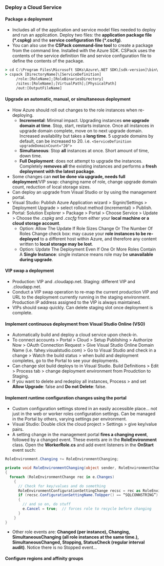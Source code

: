 ### Deploy a Cloud Service

#### Package a deployment
  * Includes all of the application and service model files needed to deploy and run an application. Deploy two files: the __application package file (\*.cspkg)__ and the __service configuration file (*.cscfg)__.
  * You can also use the __CSPack command-line tool__ to create a package from the command line. Installed with the Azure SDK. CSPack uses the contents of the service definition file and service configuration file to define the contents of the package.

  ```cmd
  > cd C:\Program Files\Microsoft SDKs\Azure\.NET SDK\[sdk-version]\bin\
  > cspack [DirectoryName]\[ServiceDefinition]
       /role:[RoleName];[RoleBinariesDirectory]
       /sites:[RoleName];[VirtualPath];[PhysicalPath]
       /out:[OutputFileName]
  ```

#### Upgrade an automatic, manual, or simultaneous deployment
  * How Azure should roll out changes to the role instances when re-deploying. 
      - __Incremental__: Minimal impact. Upgrading instances __one upgrade domain at time__. Stop, start, restarts instance. Once all instances in upgrade domain complete, move on to next upgrade domain. Increased availability but takes a __long time__. 5 upgrade domains by default, can be increased to 20. i.e. `<ServiceDefinition upgradeDomainCount="20">`
      - __Simultaneous__: Stop __all__ instances at once. Short amount of time, down time.
      - __Full Deployment__: does not attempt to upgrade the instances. Completely __removes all__ the existing instances and performs a __fresh deployment with the latest package__.
  * Some changes can __not be done via upgrade, needs full deployment__/VIP swap: changing name of role, change upgrade domain count, reduction of local storage sizes.
  * Can deploy an upgrade from Visual Studio or by using the management portal.
  * Visual Studio: Publish Azure Application wizard > Signin/Settings > Deployment Upgrade > select rollout method (incremental) > Publish.
  * Portal: Solution Explorer > Package > Portal > Choose Service > Update > Choose the _.cspkg_ and _.cscfg_ from either your __local machine or a cloud storage account__. 
      - Option: Allow The Update If Role Sizes Change Or The Number Of Roles Change check box: may cause your __role instances to be re-deployed__ to a different host within Azure, and therefore any content written to __local storage may be lost__.
      - Option: Update The Deployment Even If One Or More Roles Contain A __Single Instance__: single instance means role may be __unavailable during upgrade__.

#### VIP swap a deployment
  * Production: VIP and <dns-prefix>.cloudapp.net. Staging: different VIP and <Guid-ID>.cloudapp.net.
  * Conduct a VIP swap operation to re-map the current production VIP and URL to the deployment currently running in the staging environment. Production IP address assigned to the VIP is always maintained.
  * VIPs should swap quickly. Can delete staging slot once deployment is complete.

#### Implement continuous deployment from Visual Studio Online (VSO)
  * Automatically build and deploy a cloud service upon check-in.
  * To connect accounts > Portal > Cloud > Setup Publishing > Authorize Now > OAuth Connection Request > Give Visual Studio Online Domain Name (i.e. fahey.visualstudio.com) > Go to Visual Studio and check in a change > Watch the build status > when build and deployment completes, go to the Portal to see your deployments.
  * Can change slot build deploys to in Visual Studio. Build Definitions > Edit > Process tab > change deployment environment from Proudction to Staging.
  * If you want to delete and redeploy all instances, Process > and set __Allow Upgrade__: false and __Do not Delete__: false.  

#### Implement runtime configuration changes using the portal
  * Custom configuration settings stored in an easily accessible place... not just in the web or worker roles configuration settings. Can be managed in the Portal by others, varying settings per environment.
  * Visual Studio: Double click the cloud project > Settings > give key/value pairs.
  * A setting change in the management portal __fires a changing event__, followed by a changed event. These events are in the __RoleEnvironment__ class. Open the __WorkerRole.cs__ and add event listeners in the __OnStart__ event such: 

  ```c#
  RoleEnvironment.Changing += RoleEnvironmentChanging;

  private void RoleEnvironmentChanging(object sender, RoleEnvironmentChangingEventArgs e) 
  {
    foreach (RoleEnvironmentChange rec in e.Changes)
      {
        // Check for key/values and do something
        RoleEnvironmentConfigurationSettingChange recsc = rec as RoleEnvironmentConfigurationSettingChange;
        if (recsc.ConfigurationSettingName.ToUpper() == “SQLCONNSTRING”)
        {
          // and so on, do stuff
          e.Cancel = true;  // forces role to recycle before changing
        }
      }
  }
  ```
  * Other role events are: __Changed (per instance), Changing, SimultaneousChanging (all role instances at the same time.), SimultaneousChanged, Stopping, StatusCheck (regular interval audit)__. Notice there is no Stopped event...

#### Configure regions and affinity groups